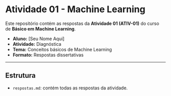 # Atividade 01 - Machine Learning

Este repositório contém as respostas da **Atividade 01 (ATIV-01)** do curso de **Básico em Machine Learning**.

- **Aluno:** [Seu Nome Aqui]
- **Atividade:** Diagnóstica
- **Tema:** Conceitos básicos de Machine Learning
- **Formato:** Respostas dissertativas

---

## Estrutura
- `respostas.md`: contém todas as respostas da atividade.
